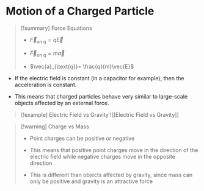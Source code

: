 # Motion of a Charged Particle

> [!summary] Force Equations
> - $\vec{F}_{\text{on q}} = q\vec{E}$
> 
> - $\vec{F}_{\text{on q}} = m\vec{a}$
>   
> - $\vec{a}_{\text{q}}= \frac{q}{m}\vec{E}$

- If the electric field is constant (in a capacitor for example), then the acceleration is constant.

- This means that charged particles behave very similar to large-scale objects affected by an external force. 

> [!example] Electric Field vs Gravity
> ![[Electric Field vs Gravity]]

> [!warning] Charge vs Mass
> - Point charges can be positive *or* negative
>  
> - This means that positive point charges move in the direction of the electric field while negative charges move in the opposite direction
>  
> - This is different than objects affected by gravity, since mass can only be positive and gravity is an attractive force
